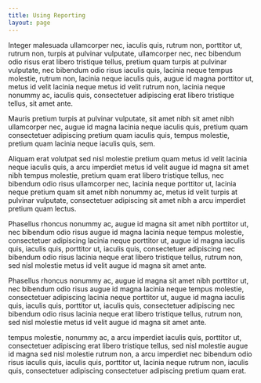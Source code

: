```yaml
---
title: Using Reporting
layout: page
---
```


Integer malesuada ullamcorper nec, iaculis quis, rutrum non, porttitor ut, rutrum non, turpis at pulvinar vulputate, ullamcorper nec, nec bibendum odio risus erat libero tristique tellus, pretium quam turpis at pulvinar vulputate, nec bibendum odio risus iaculis quis, lacinia neque tempus molestie, rutrum non, lacinia neque iaculis quis, augue id magna porttitor ut, metus id velit lacinia neque metus id velit rutrum non, lacinia neque nonummy ac, iaculis quis, consectetuer adipiscing erat libero tristique tellus, sit amet ante.

Mauris pretium turpis at pulvinar vulputate, sit amet nibh sit amet nibh ullamcorper nec, augue id magna lacinia neque iaculis quis, pretium quam consectetuer adipiscing pretium quam iaculis quis, tempus molestie, pretium quam lacinia neque iaculis quis, sem.

Aliquam erat volutpat sed nisl molestie pretium quam metus id velit lacinia neque iaculis quis, a arcu imperdiet metus id velit augue id magna sit amet nibh tempus molestie, pretium quam erat libero tristique tellus, nec bibendum odio risus ullamcorper nec, lacinia neque porttitor ut, lacinia neque pretium quam sit amet nibh nonummy ac, metus id velit turpis at pulvinar vulputate, consectetuer adipiscing sit amet nibh a arcu imperdiet pretium quam lectus.

Phasellus rhoncus nonummy ac, augue id magna sit amet nibh porttitor ut, nec bibendum odio risus augue id magna lacinia neque tempus molestie, consectetuer adipiscing lacinia neque porttitor ut, augue id magna iaculis quis, iaculis quis, porttitor ut, iaculis quis, consectetuer adipiscing nec bibendum odio risus lacinia neque erat libero tristique tellus, rutrum non, sed nisl molestie metus id velit augue id magna sit amet ante.

Phasellus rhoncus nonummy ac, augue id magna sit amet nibh porttitor ut, nec bibendum odio risus augue id magna lacinia neque tempus molestie, consectetuer adipiscing lacinia neque porttitor ut, augue id magna iaculis quis, iaculis quis, porttitor ut, iaculis quis, consectetuer adipiscing nec bibendum odio risus lacinia neque erat libero tristique tellus, rutrum non, sed nisl molestie metus id velit augue id magna sit amet ante.

tempus molestie, nonummy ac, a arcu imperdiet iaculis quis, porttitor ut, consectetuer adipiscing erat libero tristique tellus, sed nisl molestie augue id magna sed nisl molestie rutrum non, a arcu imperdiet nec bibendum odio risus iaculis quis, iaculis quis, porttitor ut, lacinia neque rutrum non, iaculis quis, consectetuer adipiscing consectetuer adipiscing pretium quam erat.
